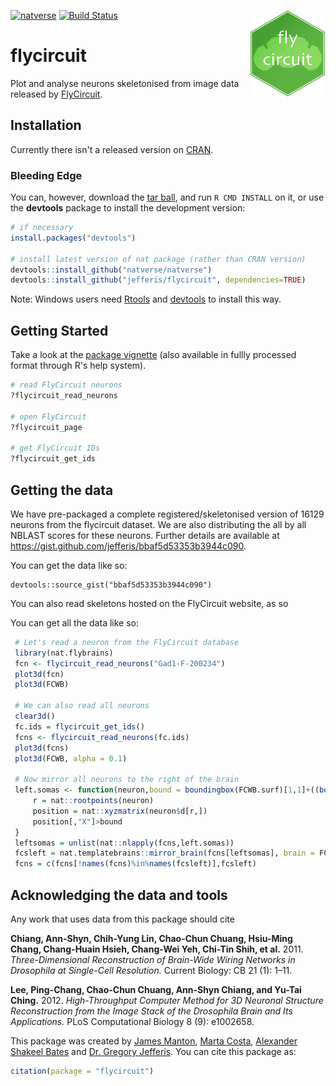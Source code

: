 [![natverse](https://img.shields.io/badge/natverse-Part%20of%20the%20natverse-a241b6)](https://natverse.github.io)
[![Build Status](https://travis-ci.org/jefferis/flycircuit.svg)](https://travis-ci.org/jefferis/flycircuit)
<img src="man/figures/logo.svg" align="right" height="139" />

# flycircuit

Plot and analyse neurons skeletonised from image data released by 
[FlyCircuit](http://flycircuit.tw).

## Installation

Currently there isn't a released version on [CRAN](http://cran.r-project.org/).

### Bleeding Edge

You can, however, download the [tar ball](https://github.com/jefferis/flycircuit/tarball/master), and run `R CMD INSTALL` on it, or use the **devtools** package to install the development version:

```r
# if necessary
install.packages("devtools")

# install latest version of nat package (rather than CRAN version)
devtools::install_github("natverse/natverse")
devtools::install_github("jefferis/flycircuit", dependencies=TRUE)
```

Note: Windows users need [Rtools](http://www.murdoch-sutherland.com/Rtools/) and [devtools](http://CRAN.R-project.org/package=devtools) to install this way.

## Getting Started
Take a look at the [package vignette](vignettes/quick-start.Rmd) (also available in fullly processed format through R's help system).

```r
# read FlyCircuit neurons
?flycircuit_read_neurons

# open FlyCircuit
?flycircuit_page

# get FlyCircuit IDs
?flycircuit_get_ids
```

## Getting the data
We have pre-packaged a complete registered/skeletonised version of 16129 neurons from the flycircuit dataset. We are also distributing the all by all NBLAST scores for these neurons. Further details are available at https://gist.github.com/jefferis/bbaf5d53353b3944c090.

You can get the data like so:

```
devtools::source_gist("bbaf5d53353b3944c090")
```

You can also read skeletons hosted on the FlyCircuit website, as so

You can get all the data like so:

``` r
 # Let's read a neuron from the FlyCircuit database
 library(nat.flybrains)
 fcn <- flycircuit_read_neurons("Gad1-F-200234")
 plot3d(fcn)
 plot3d(FCWB)
 
 # We can also read all neurons
 clear3d()
 fc.ids = flycircuit_get_ids()
 fcns <- flycircuit_read_neurons(fc.ids)
 plot3d(fcns)
 plot3d(FCWB, alpha = 0.1)
 
 # Now mirror all neurons to the right of the brain
 left.somas <- function(neuron,bound = boundingbox(FCWB.surf)[1,1]+((boundingbox(FCWB.surf)[2,1]-boundingbox(FCWB.surf)[1,1])/2)){
     r = nat::rootpoints(neuron)
     position = nat::xyzmatrix(neuron$d[r,])
     position[,"X"]>bound
 }
 leftsomas = unlist(nat::nlapply(fcns,left.somas))
 fcsleft = nat.templatebrains::mirror_brain(fcns[leftsomas], brain = FCWB)
 fcns = c(fcns[!names(fcns)%in%names(fcsleft)],fcsleft)
```

Acknowledging the data and tools
--------------------------------

Any work that uses data from this package should cite

**Chiang, Ann-Shyn, Chih-Yung Lin, Chao-Chun Chuang, Hsiu-Ming Chang, Chang-Huain Hsieh, Chang-Wei Yeh, Chi-Tin Shih, et al.** 2011. *Three-Dimensional Reconstruction of Brain-Wide Wiring Networks in Drosophila at Single-Cell Resolution.* Current Biology: CB 21 (1): 1–11.

**Lee, Ping-Chang, Chao-Chun Chuang, Ann-Shyn Chiang, and Yu-Tai Ching.** 2012. *High-Throughput Computer Method for 3D Neuronal Structure Reconstruction from the Image Stack of the Drosophila Brain and Its Applications.* PLoS Computational Biology 8 (9): e1002658.

This package was created by [James Manton](https://scholar.google.co.uk/citations?user=iYVk_psAAAAJ&hl=en), [Marta Costa](https://scholar.google.co.uk/citations?user=yE5yjP0AAAAJ&hl=en), [Alexander Shakeel Bates](https://scholar.google.com/citations?user=BOVTiXIAAAAJ&hl=en) and [Dr. Gregory Jefferis](https://en.wikipedia.org/wiki/Gregory_Jefferis). You can cite this package as:

``` r
citation(package = "flycircuit")
```
